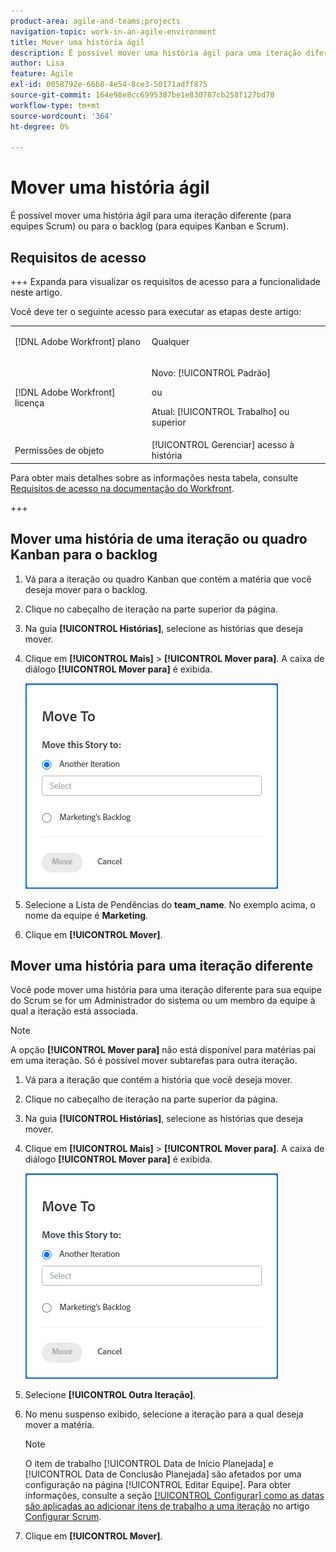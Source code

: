 ```yaml
---
product-area: agile-and-teams;projects
navigation-topic: work-in-an-agile-environment
title: Mover uma história ágil
description: É possível mover uma história ágil para uma iteração diferente (para equipes Scrum) ou para o backlog (para equipes Kanban e Scrum).
author: Lisa
feature: Agile
exl-id: 0058792e-66b8-4e54-8ce3-50171adff875
source-git-commit: 164e98e8cc6995387be1e830787cb258f127bd70
workflow-type: tm+mt
source-wordcount: '364'
ht-degree: 0%

---
```


# Mover uma história ágil

É possível mover uma história ágil para uma iteração diferente (para equipes Scrum) ou para o backlog (para equipes Kanban e Scrum).

## Requisitos de acesso

+++ Expanda para visualizar os requisitos de acesso para a funcionalidade neste artigo.

Você deve ter o seguinte acesso para executar as etapas deste artigo:

<table style="table-layout:auto"> 
 <col> 
 </col> 
 <col> 
 </col> 
 <tbody> 
  <tr> 
   <td role="rowheader">[!DNL Adobe Workfront] plano</td> 
   <td> <p>Qualquer</p> </td> 
  </tr> 
  <tr> 
   <td role="rowheader">[!DNL Adobe Workfront] licença</td> 
   <td> <p>Novo: [!UICONTROL Padrão]</p> 
   ou
   <p>Atual: [!UICONTROL Trabalho] ou superior</p> </td> 
  </tr>
  <tr> 
   <td role="rowheader">Permissões de objeto</td> 
   <td>[!UICONTROL Gerenciar] acesso à história</td> 
  </tr> 
 </tbody> 
</table>

Para obter mais detalhes sobre as informações nesta tabela, consulte [Requisitos de acesso na documentação do Workfront](/help/quicksilver/administration-and-setup/add-users/access-levels-and-object-permissions/access-level-requirements-in-documentation.md).

+++

## Mover uma história de uma iteração ou quadro Kanban para o backlog

1. Vá para a iteração ou quadro Kanban que contém a matéria que você deseja mover para o backlog.
1. Clique no cabeçalho de iteração na parte superior da página.
1. Na guia **[!UICONTROL Histórias]**, selecione as histórias que deseja mover.
1. Clique em **[!UICONTROL Mais]** > **[!UICONTROL Mover para]**. A caixa de diálogo **[!UICONTROL Mover para]** é exibida.

   ![Caixa de diálogo Mover História](assets/iteration-story-move.png)

1. Selecione a Lista de Pendências do **team_name**. No exemplo acima, o nome da equipe é **Marketing**.

1. Clique em **[!UICONTROL Mover]**.

## Mover uma história para uma iteração diferente

Você pode mover uma história para uma iteração diferente para sua equipe do Scrum se for um Administrador do sistema ou um membro da equipe à qual a iteração está associada.

>[!NOTE]
>
> A opção **[!UICONTROL Mover para]** não está disponível para matérias pai em uma iteração. Só é possível mover subtarefas para outra iteração.


1. Vá para a iteração que contém a história que você deseja mover.
1. Clique no cabeçalho de iteração na parte superior da página.
1. Na guia **[!UICONTROL Histórias]**, selecione as histórias que deseja mover.
1. Clique em **[!UICONTROL Mais]** > **[!UICONTROL Mover para]**. A caixa de diálogo **[!UICONTROL Mover para]** é exibida.

   ![Caixa de diálogo Mover História](assets/iteration-story-move.png)

1. Selecione **[!UICONTROL Outra Iteração]**.
1. No menu suspenso exibido, selecione a iteração para a qual deseja mover a matéria.

   >[!NOTE]
   >
   >O item de trabalho [!UICONTROL Data de Início Planejada] e [!UICONTROL Data de Conclusão Planejada] são afetados por uma configuração na página [!UICONTROL Editar Equipe]. Para obter informações, consulte a seção [[!UICONTROL Configurar] como as datas são aplicadas ao adicionar itens de trabalho a uma iteração](../../agile/get-started-with-agile-in-workfront/configure-scrum.md#configure-how-dates-are-applied-when-adding-work-items-to-an-iteration) no artigo [Configurar Scrum](../../agile/get-started-with-agile-in-workfront/configure-scrum.md).

1. Clique em **[!UICONTROL Mover]**.
